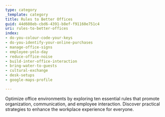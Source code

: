 ```yaml
---
type: category
_template: category
title: Rules to Better Offices
guid: 44d608eb-cbd6-4391-b8ef-f91160e751c4
uri: rules-to-better-offices
index:
- do-you-colour-code-your-keys
- do-you-identify-your-online-purchases
- manage-office-signs
- employee-yolo-day
- reduce-office-noise
- build-inter-office-interaction
- bring-water-to-guests
- cultural-exchange
- desk-setups
- google-maps-profile

---
```


Optimize office environments by exploring ten essential rules that promote organization, communication, and employee interaction. Discover practical strategies to enhance the workplace experience for everyone.
